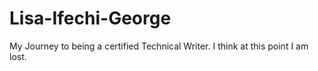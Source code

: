 # Lisa-Ifechi-George
My Journey to being a certified Technical Writer.
I think at this point I am lost. 
